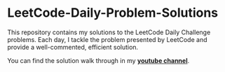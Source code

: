 # LeetCode-Daily-Problem-Solutions
This repository contains my solutions to the LeetCode Daily Challenge problems. Each day, I tackle the problem presented by LeetCode and provide a well-commented, efficient solution.


You can find the solution walk through in my **[youtube channel](https://www.youtube.com/@sureshyarava9807/videos)**.
